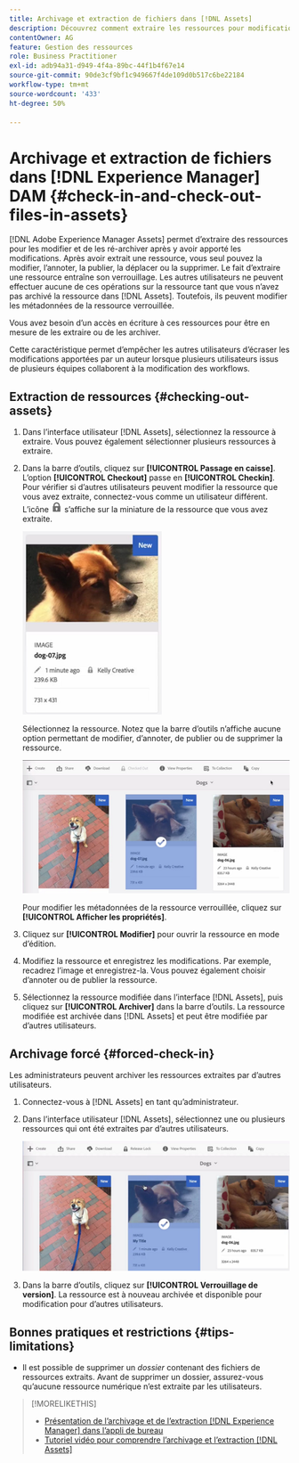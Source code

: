```yaml
---
title: Archivage et extraction de fichiers dans [!DNL Assets]
description: Découvrez comment extraire les ressources pour modification et les archiver à nouveau une fois les modifications effectuées.
contentOwner: AG
feature: Gestion des ressources
role: Business Practitioner
exl-id: adb94a31-d949-4f4a-89bc-44f1b4f67e14
source-git-commit: 90de3cf9bf1c949667f4de109d0b517c6be22184
workflow-type: tm+mt
source-wordcount: '433'
ht-degree: 50%

---
```


# Archivage et extraction de fichiers dans [!DNL Experience Manager] DAM {#check-in-and-check-out-files-in-assets}

[!DNL Adobe Experience Manager Assets] permet d’extraire des ressources pour les modifier et de les ré-archiver après y avoir apporté les modifications. Après avoir extrait une ressource, vous seul pouvez la modifier, l’annoter, la publier, la déplacer ou la supprimer. Le fait d’extraire une ressource entraîne son verrouillage. Les autres utilisateurs ne peuvent effectuer aucune de ces opérations sur la ressource tant que vous n’avez pas archivé la ressource dans [!DNL Assets]. Toutefois, ils peuvent modifier les métadonnées de la ressource verrouillée.

Vous avez besoin d’un accès en écriture à ces ressources pour être en mesure de les extraire ou de les archiver.

Cette caractéristique permet d’empêcher les autres utilisateurs d’écraser les modifications apportées par un auteur lorsque plusieurs utilisateurs issus de plusieurs équipes collaborent à la modification des workflows.

## Extraction de ressources {#checking-out-assets}

1. Dans l’interface utilisateur [!DNL Assets], sélectionnez la ressource à extraire. Vous pouvez également sélectionner plusieurs ressources à extraire.

1. Dans la barre d’outils, cliquez sur **[!UICONTROL Passage en caisse]**. L’option **[!UICONTROL Checkout]** passe en **[!UICONTROL Checkin]**.
Pour vérifier si d’autres utilisateurs peuvent modifier la ressource que vous avez extraite, connectez-vous comme un utilisateur différent. L’icône ![icône représentant un verrou de passage en caisse](assets/do-not-localize/checkout_lock.png) s’affiche sur la miniature de la ressource que vous avez extraite.

   ![icône de passage en caisse en mode Carte](assets/checkout-icon-card-view.png)

   Sélectionnez la ressource. Notez que la barre d’outils n’affiche aucune option permettant de modifier, d’annoter, de publier ou de supprimer la ressource.

   ![chlimage_1-472](assets/checkout-asset-toolbar-options.png)

   Pour modifier les métadonnées de la ressource verrouillée, cliquez sur **[!UICONTROL Afficher les propriétés]**.

1. Cliquez sur **[!UICONTROL Modifier]** pour ouvrir la ressource en mode d’édition.

1. Modifiez la ressource et enregistrez les modifications. Par exemple, recadrez l’image et enregistrez-la. Vous pouvez également choisir d’annoter ou de publier la ressource.

1. Sélectionnez la ressource modifiée dans l’interface [!DNL Assets], puis cliquez sur **[!UICONTROL Archiver]** dans la barre d’outils. La ressource modifiée est archivée dans [!DNL Assets] et peut être modifiée par d’autres utilisateurs.

## Archivage forcé {#forced-check-in}

Les administrateurs peuvent archiver les ressources extraites par d’autres utilisateurs.

1. Connectez-vous à [!DNL Assets] en tant qu’administrateur.
1. Dans l’interface utilisateur [!DNL Assets], sélectionnez une ou plusieurs ressources qui ont été extraites par d’autres utilisateurs.

   ![chlimage_1-476](assets/chlimage_1-476.png)

1. Dans la barre d’outils, cliquez sur **[!UICONTROL Verrouillage de version]**. La ressource est à nouveau archivée et disponible pour modification pour d’autres utilisateurs.

## Bonnes pratiques et restrictions {#tips-limitations}

* Il est possible de supprimer un *dossier* contenant des fichiers de ressources extraits. Avant de supprimer un dossier, assurez-vous qu’aucune ressource numérique n’est extraite par les utilisateurs.

>[!MORELIKETHIS]
>
>* [Présentation de l’archivage et de l’extraction  [!DNL Experience Manager] dans l’appli de bureau](https://experienceleague.adobe.com/docs/experience-manager-desktop-app/using/using.html?lang=en#how-app-works2)
>* [Tutoriel vidéo pour comprendre l’archivage et l’extraction [!DNL Assets]](https://experienceleague.adobe.com/docs/experience-manager-learn/assets/collaboration/check-in-and-check-out.html)

